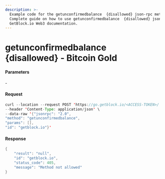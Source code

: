 ```yaml
---
description: >-
  Example code for the getunconfirmedbalance  {disallowed} json-rpc method.
  Сomplete guide on how to use getunconfirmedbalance  {disallowed} json-rpc in
  GetBlock.io Web3 documentation.
---
```


# getunconfirmedbalance {disallowed} - Bitcoin Gold

#### Parameters

\-

#### Request

```java
curl --location --request POST 'https://go.getblock.io/<ACCESS-TOKEN>/' \
--header 'Content-Type: application/json' \
--data-raw '{"jsonrpc": "2.0",
"method": "getunconfirmedbalance",
"params": [],
"id": "getblock.io"}'
```

#### Response

```java
{
    "result": "null",
    "id": "getblock.io",
    "status_code": 405,
    "message": "Method not allowed"
}
```
